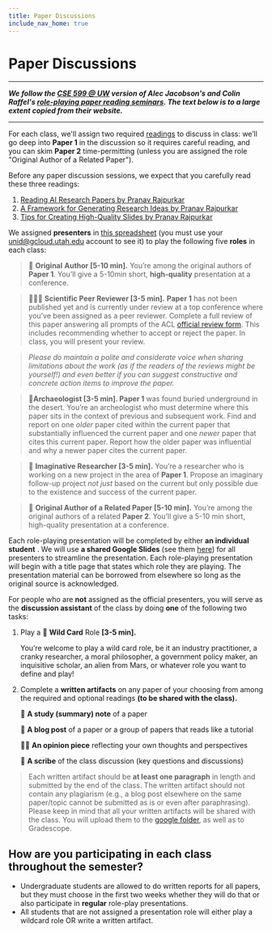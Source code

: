 ```yaml
---
title: Paper Discussions
include_nav_home: true
---
```



# Paper Discussions

---
___We follow the [CSE 599 @ UW](https://cse599d1wi23.notion.site/cse599d1wi23/CSE-599-D1-Winter-2023-fe73cb56c11b45efb34e94c090480791#948c133be7d845c6b8720e85279ecd60) version of Alec Jacobson's and Colin Raffel's [role-playing paper reading seminars](https://colinraffel.com/blog/role-playing-seminar.html). The text below is to a large extent copied from their website.___


---

For each class, we'll assign two required [readings](https://docs.google.com/document/d/1KPXFShp8M76DJgBYnUY7w_CYYbihFzFBtru0YN3uSUE/edit?usp=sharing) to discuss in class: we’ll go deep into **Paper 1** in the discussion so it requires careful reading, and you can skim **Paper 2** time-permitting (unless you are assigned the role "Original Author of a Related Paper"). 

Before any paper discussion sessions, we expect that you carefully read these three readings: 

1. [Reading AI Research Papers by Pranav Rajpurkar](https://docs.google.com/document/d/1bPhwNdCCKkm1_adD0rx1YV6r2JG98qYmTxutT5gdAdQ/edit?usp=sharing)       
2. [A Framework for Generating Research Ideas by Pranav Rajpurkar](https://docs.google.com/document/d/15pnUpD47S6mAM-g4fwQvc2klYIb-GKgWex1oOlmNjvg/edit?usp=sharing)                                        
3. [Tips for Creating High-Quality Slides by Pranav Rajpurkar](https://docs.google.com/document/d/1-RYR_tOOwE6JZqKHiAh0FP8vF-HtzUij0VKPZa2Sp-E/edit?usp=sharing)          

We assigned **presenters** in [this spreadsheet](https://docs.google.com/spreadsheets/d/1c9Rs2X_9di1MRYO-ODPJuHGh98iy0YXgq0zmvaZS1TQ/edit?usp=sharing) (you must use your unid@gcloud.utah.edu account to see it) to play the following five **roles** in each class:

> **🌻** **Original** **Author [5-10 min].** You’re among the original authors of **Paper 1**. You’ll give a 5-10min short, __high-quality__ presentation at a conference.

> **👩🏽‍🔬** **Scientific Peer Reviewer [3-5 min].** **Paper 1** has not been published yet and is currently under review at a top conference where you’ve been assigned as a peer reviewer. Complete a full review of this paper answering all prompts of the ACL [official review form](https://2023.aclweb.org/blog/review-acl23/). This includes recommending whether to accept or reject the paper. In class, you will present your review.

> _Please do maintain a polite and considerate voice when sharing limitations about the work (as if the readers of the reviews might be yourself!) and even better if you can suggest constructive and concrete action items to improve the paper._

> **🏺Archaeologist [3-5 min]. Paper 1** was found buried underground in the desert. You’re an archeologist who must determine where this paper sits in the context of previous and subsequent work. Find and report on one *older* paper cited within the current paper that substantially influenced the current paper and one *newer* paper that cites this current paper. Report how the older paper was influential and why a newer paper cites the current paper.

> **🍜** **Imaginative Researcher [3-5 min].** You’re a researcher who is working on a new project in the area of **Paper 1**. Propose an imaginary follow-up project *not just* based on the current but only possible due to the existence and success of the current paper.

> 🦦 **Original Author of a Related Paper [5-10 min].** You’re among the original authors of a related **Paper 2**. You’ll give a 5-10 min short, high-quality presentation at a conference.

Each role-playing presentation will be completed by either **an individual student** . We will use **a shared Google Slides** (see them [here](https://drive.google.com/drive/folders/1YfwBtixlZ0AT39C-ogvChAM5qoY8PM6I?usp=sharing)) for all presenters to streamline the presentation. Each role-playing presentation will begin with a title page that states which role they are playing. The presentation material can be borrowed from elsewhere so long as the original source is acknowledged.

For people who are **not** assigned as the official presenters, you will serve as the **discussion assistant** of the class by doing **one** of the following two tasks:

1. Play a 🦄 **Wild Card** Role **[3-5 min].**
    
    You’re welcome to play a wild card role, be it an industry practitioner, a cranky researcher, a moral philosopher, a government policy maker, an inquisitive scholar, an alien from Mars, or whatever role you want to define and play!  
    
2. Complete a **written artifacts** on any paper of your choosing from among the required and optional readings **(to be shared with the class).**
    
    📝 **A study (summary) note** of a paper 

    📑 **A blog post** of a paper or a group of papers that reads like a tutorial
    
    🙋‍♀️ **An opinion piece** reflecting your own thoughts and perspectives
    
    📕 **A scribe** of the class discussion (key questions and discussions)
    

> Each written artifact should be **at least one paragraph** in length and submitted by the end of the class. The written artifact should not contain any plagiarism (e.g., a blog post elsewhere on the same paper/topic cannot be submitted as is or even after paraphrasing). Please keep in mind that all your written artifacts will be shared with the class. You will upload them to the [google folder](https://drive.google.com/drive/folders/1YfwBtixlZ0AT39C-ogvChAM5qoY8PM6I?usp=drive_link), as well as to Gradescope. 


## How are you participating in each class throughout the semester?

- Undergraduate students are allowed to do written reports for all papers, but they must choose in the first two weeks whether they will do that or also participate in  **regular** role-play presentations.
- All students that are not assigned a presentation role  will either play a wildcard role OR write a written artifact.